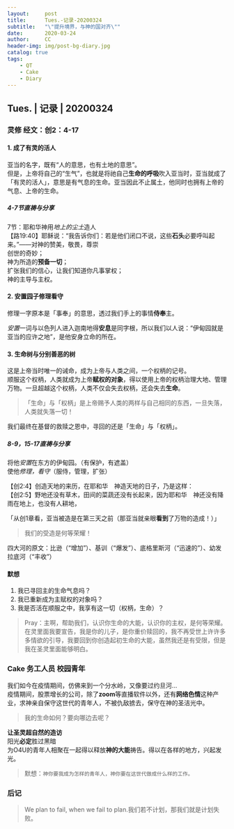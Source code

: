 ```yaml
---
layout:     post
title:      Tues.-记录-20200324
subtitle:   "\"提升境界，与神的国对齐\""
date:       2020-03-24
author:     CC
header-img: img/post-bg-diary.jpg
catalog: true
tags:
    - QT
    - Cake
    - Diary
---
```


## Tues. | 记录 | 20200324

### 灵修 经文：创2：4-17

#### 1. 成了有灵的活人

亚当的名字，既有“人的意思，也有土地的意思”。  
但是，上帝将自己的“生气”，也就是将祂自己**生命的呼吸**吹入亚当时，亚当就成了「有灵的活人」，意思是有气息的生命。亚当因此不止属土，他同时也拥有上帝的气息、上帝的生命。

##### 4-7节直祷与分享

7节：耶和华神用*地上的尘土*造人  
【路19:40】耶稣说：“我告诉你们：若是他们闭口不说，这些**石头**必要呼叫起来。”——对神的赞美，敬畏，尊崇  
创世的奇妙；  
神为所造的**预备一切**；  
扩张我们的信心，让我们知道你凡事掌权；  
神的主导与主权。

#### 2. 安置园子修理看守

修理一字原本是「事奉」的意思，透过我们手上的事情**侍奉**主。

*安置*一词与以色列人进入迦南地得**安息**是同字根，所以我们以人说：“伊甸园就是亚当的应许之地”，是他安身立命的所在。

#### 3. 生命树与分别善恶的树

这是上帝当时唯一的诫命，成为上帝与人类之间，一个权柄的记号。  
顺服这个权柄，人类就成为上帝**赋权的对象**，得以使用上帝的权柄治理大地、管理万物。一旦超越这个权柄，人类不仅会失去权柄，还会失去**生命**。

> 「生命」与「权柄」是上帝赐予人类的两样与自己相同的东西，一旦失落，人类就失落一切！

我们最终在基督的救赎之恩中，寻回的还是「生命」与「权柄」。

##### 8-9，15-17直祷与分享

将他*安置*在东方的伊甸园。（有保护，有遮盖）  
使他*修理，看守*（服侍，管理，扩张）  

【创2:4】创造天地的来历，在耶和华　神造天地的日子，乃是这样：  
【创2:5】野地还没有草木，田间的菜蔬还没有长起来，因为耶和华　神还没有降雨在地上，也没有人耕地，

「从创1章看，亚当被造是在第三天之前（那亚当就亲眼**看到**了万物的造成！）」

> 我们的受造是何等荣耀！

四大河的原文：比逊（“增加”）、基训（“爆发”）、底格里斯河（“迅速的”）、幼发拉底河（“丰收”）

#### 默想

1. 我已寻回主的生命气息吗？
2. 我已重新成为主赋权的对象吗？
3. 我是否活在顺服之中，我享有这一切（权柄，生命）？

> Pray：主啊，帮助我们，认识你生命的大能，认识你的主权，是何等荣耀。在灵里面我要宣告，我是你的儿子，是你重价赎回的，我不再受世上许许多多情欲的引导，我要回到你创造起初生命的大能，虽然我还是有受限，但是我在圣灵里面能够明白。

### Cake 务工人员 校园青年

我们如今在疫情期间，仿佛来到一个分水岭，又像要过约旦河…  
疫情期间，股票增长的公司，除了**zoom**等直播软件以外，还有**网络色情**这种产业，求神亲自保守这世代的青年人，不被仇敌掳去，保守在神的圣洁光中。

> 我的生命如何？要向哪边去呢？

**让圣灵超自然的造访**  
阳光**必定**胜过黑暗  
为O4U的青年人相聚在一起得以释放**神的大能**祷告。得以在各样的地方，兴起发光。  
> 默想：`神你要我成为怎样的青年人，神你要在这世代做成什么样的工作。`

### 后记

> We plan to fail, when we fail to plan.我们若不计划，那我们就是计划失败。  
